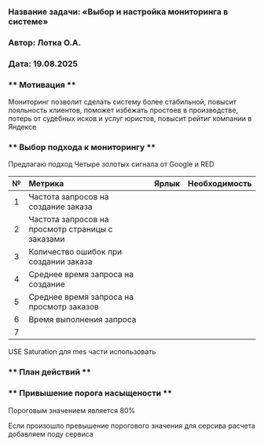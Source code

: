 ### <a name="_b7urdng99y53"></a>**Название задачи:**  «Выбор и настройка мониторинга в системе»
### <a name="_hjk0fkfyohdk"></a>**Автор:** Лотка О.А.
### <a name="_uanumrh8zrui"></a>**Дата:** 19.08.2025

### <a name="_u8xz25hbrgql"></a>** Мотивация **
Мониторинг позволит сделать систему более стабильной, повысит лояльность клиентов, поможет избежать простоев в производстве, потерь от судебных исков и услуг юристов, повысит рейтиг компании в Яндексе

### <a name="_u8xz25hbrgql"></a>** Выбор подхода к мониторингу **
Предлагаю подход Четыре золотых сигнала от Google и RED


| **№** | **Метрика**                                      | **Ярлык** | **Необходимость** |
|:-----:|:-------------------------------------------------|:---------|:------------------|
|   1   | Частота запросов на создание заказа              |                   |                   |
|   2   | Частота запросов на просмотр страницы с заказами |                   |                   |
|   3   | Количество ошибок при создании заказа            |                   |                   |
|   4   | Среднее время запроса на создание                |                   |                   |
|   5   | Среднее время запроса на просмотр заказов        |                   |                   |
|   6   | Время выполнения запроса                         |                   |                   |
|   7   |                                                  |                   |                   |
USE Saturation для mes части использовать
### <a name="_u8xz25hbrgql"></a>** План действий ** 

### <a name="_u8xz25hbrgql"></a>** Привышение порога насыщености ** 
Пороговым значением является 80%

Если произошло превышение порогового значения для серсива расчета добавляем поду сервиса